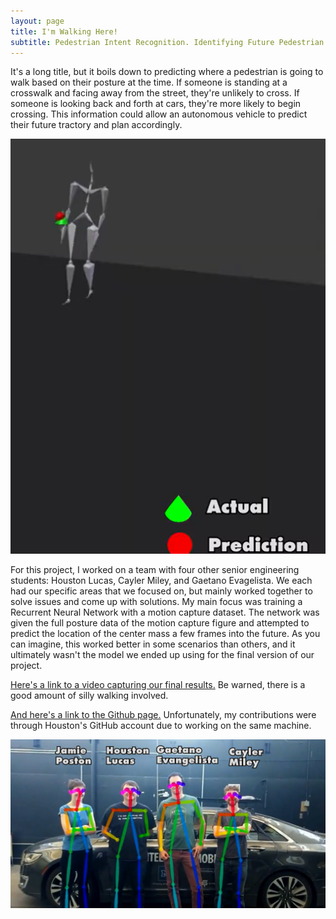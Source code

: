 ```yaml
---
layout: page
title: I'm Walking Here!
subtitle: Pedestrian Intent Recognition. Identifying Future Pedestrian Trajectory Using Machine Learning On-Board an Autonomous Vehicle
---
```


It's a long title, but it boils down to predicting where a pedestrian is going to walk based on their posture at the time. If someone is standing at a crosswalk and facing away from the street, they're unlikely to cross. If someone is looking back and forth at cars, they're more likely to begin crossing. This information could allow an autonomous vehicle to predict their future tractory and plan accordingly.

![Example of a pedestrian path prediction based on posture](/assets/img/imwalkinghereresults.png)

For this project, I worked on a team with four other senior engineering students: Houston Lucas, Cayler Miley, and Gaetano Evagelista. We each had our specific areas that we focused on, but mainly worked together to solve issues and come up with solutions. My main focus was training a Recurrent Neural Network with a motion capture dataset. The network was given the full posture data of the motion capture figure and attempted to predict the location of the center mass a few frames into the future. As you can imagine, this worked better in some scenarios than others, and it ultimately wasn't the model we ended up using for the final version of our project.

[Here's a link to a video capturing our final results.](https://www.youtube.com/watch?v=Ev3GRIP66KA) Be warned, there is a good amount of silly walking involved.

[And here's a link to the Github page.](https://github.com/cmiley/mkzintent) Unfortunately, my contributions were through Houston's GitHub account due to working on the same machine.

![I'm walking here, group photo](/assets/img/teamphoto.png)
